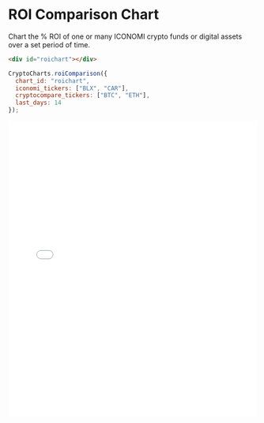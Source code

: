 # ROI Comparison Chart
Chart the % ROI of one or many ICONOMI crypto funds or digital assets over a set period of time.

<div id="roichart" class="box">
  <div class="loading"></div>
</div>
<script>
CryptoCharts.roiComparison({
  chart_id: "roichart",
  iconomi_tickers: ["BLX", "CAR"],
  cryptocompare_tickers: ["BTC", "ETH"],
  last_days: 14,
  options: {
    chart: {
      events: {
        mounted: function(chartContext, config) {
          setTimeout(function(){
            document.querySelectorAll("#roichart .loading")[0].remove();
          }, 500);
        }
      }
    }
  }
});
</script>

```html
<div id="roichart"></div>
```
```js
CryptoCharts.roiComparison({
  chart_id: "roichart",
  iconomi_tickers: ["BLX", "CAR"],
  cryptocompare_tickers: ["BTC", "ETH"],
  last_days: 14
});
```

<iframe height="600" style="width: 100%;" scrolling="no" title="ROI of crypto assets over time" src="//codepen.io/jesusthatsgreat/embed/preview/YbMbPp/?height=600&theme-id=37041&default-tab=result" frameborder="no" allowtransparency="true" allowfullscreen="true"></iframe>
